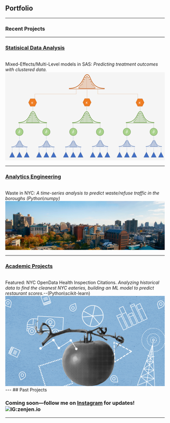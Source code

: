 ## Portfolio

---
### Recent Projects



---

### [Statisical Data Analysis](/pdf/sample_presentation.pdf)
<br>
Mixed-Effects/Multi-Level models in SAS: <i>Predicting treatment outcomes with clustered data.</i>
<a href="statisticaldataanalysis.md"><img src="images/multi-levelmodel.png?raw=true"/></a>

---
### [Analytics Engineering](http://example.com/)
<br>
Waste in NYC: <i>A time-series analysis to predict waste/refuse traffic in the boroughs (Python\numpy)</i>
<img src="images/washingtonsquare-nyu.png?raw=true"/>

---

### [Academic Projects](/nyc-health-inspections-predictingscores)
<br>
Featured: NYC OpenData Health Inspection Citations.<i> Analyzing historical data to find the cleanest NYC eateries, building an ML model to predict restaurant scores.</i>--(Python\scikit-learn)
<a href="nyc-health-inspections-predictingscores.md"><img src="images/healthinspectiondatabanner.png?raw=true"/></a>
---
## Past Projects

### Coming soon—follow me on [Instagram](http://instagram.com/zenjen.io) for updates! <img src="https://image.flaticon.com/icons/png/128/174/174855.png" alt="IG:zenjen.io" height="15" width="15" />

---



<!-- Remove above link if you don't want to attibute -->
